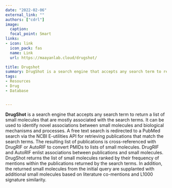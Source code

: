 ```yaml
---
date: "2022-02-06"
external_link: ""
authors: ["cdrl"]
image:
  caption: 
  focal_point: Smart
links:
- icon: link
  icon_pack: fas
  name: Link
  url: https://maayanlab.cloud/drugshot/

title: Drugshot
summary: DrugShot is a search engine that accepts any search term to return a list of small molecules that are mostly associated with the search terms.
tags:
- Resources
- Drug
- Database


---
```



**DrugShot** is a search engine that accepts any search term to return a list of small molecules that are mostly associated with the search terms. It can be used to identify novel associations between small molecules and biological mechanisms and processes. A free text search is redirected to a PubMed search via the NCBI E-utilities API for retrieving publications that match the search terms. The resulting list of publications is cross-referenced with DrugRIF or AutoRIF to convert PMIDs to lists of small molecules. DrugRIF and AutoRIF enlist associations between publications and small molecules. DrugShot returns the list of small molecules ranked by their frequency of mentions within the publications returned by the search terms. In addition, the returned small molecules from the initial query are supplanted with additional small molecules based on literature co-mentions and L1000 signature similarity.



